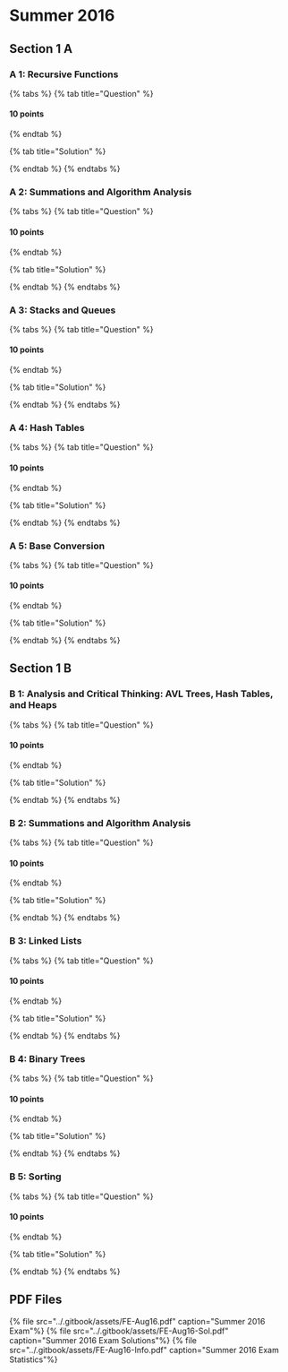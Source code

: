 # Summer 2016

## Section 1 A

### A 1: Recursive Functions

{% tabs %}
{% tab title="Question" %}

#### 10 points

{% endtab %}

{% tab title="Solution" %}

{% endtab %}
{% endtabs %}

### A 2: Summations and Algorithm Analysis

{% tabs %}
{% tab title="Question" %}

#### 10 points

{% endtab %}

{% tab title="Solution" %}

{% endtab %}
{% endtabs %}

### A 3: Stacks and Queues

{% tabs %}
{% tab title="Question" %}

#### 10 points

{% endtab %}

{% tab title="Solution" %}

{% endtab %}
{% endtabs %}

### A 4: Hash Tables

{% tabs %}
{% tab title="Question" %}

#### 10 points

{% endtab %}

{% tab title="Solution" %}

{% endtab %}
{% endtabs %}

### A 5: Base Conversion

{% tabs %}
{% tab title="Question" %}

#### 10 points

{% endtab %}

{% tab title="Solution" %}

{% endtab %}
{% endtabs %}

## Section 1 B

### B 1: Analysis and Critical Thinking: AVL Trees, Hash Tables, and Heaps

{% tabs %}
{% tab title="Question" %}

#### 10 points

{% endtab %}

{% tab title="Solution" %}

{% endtab %}
{% endtabs %}

### B 2: Summations and Algorithm Analysis

{% tabs %}
{% tab title="Question" %}

#### 10 points

{% endtab %}

{% tab title="Solution" %}

{% endtab %}
{% endtabs %}

### B 3: Linked Lists

{% tabs %}
{% tab title="Question" %}

#### 10 points

{% endtab %}

{% tab title="Solution" %}

{% endtab %}
{% endtabs %}

### B 4: Binary Trees

{% tabs %}
{% tab title="Question" %}

#### 10 points

{% endtab %}

{% tab title="Solution" %}

{% endtab %}
{% endtabs %}

### B 5: Sorting

{% tabs %}
{% tab title="Question" %}

#### 10 points

{% endtab %}

{% tab title="Solution" %}

{% endtab %}
{% endtabs %}

## PDF Files

{% file src="../.gitbook/assets/FE-Aug16.pdf" caption="Summer 2016 Exam"%}
{% file src="../.gitbook/assets/FE-Aug16-Sol.pdf" caption="Summer 2016 Exam Solutions"%}
{% file src="../.gitbook/assets/FE-Aug16-Info.pdf" caption="Summer 2016 Exam Statistics"%}
